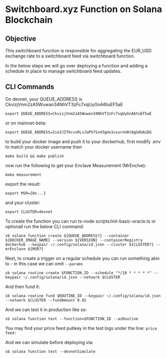 # Switchboard.xyz Function on Solana Blockchain


## Objective

This switchboard function is responsible for aggregating the EUR_USD exchange rate
to a switchboard feed via switchboard function.

In the below steps we will go over deploying a function and adding a schedule in
place to manage switchboard feed updates.

## CLI Commands

On devnet, your QUEUE_ADDRESS is CkvizjVnm2zA5Wuwan34NhVT3zFc7vqUyGnA6tuEF5aE

```export QUEUE_ADDRESS=CkvizjVnm2zA5Wuwan34NhVT3zFc7vqUyGnA6tuEF5aE```

or on mainnet-beta:

```export QUEUE_ADDRESS=2ie3JZfKcvsRLsJaP5fSo43gUo1vsurnUAtAgUdUAiDG```

to build your docker image and push it to your dockerhub, first modify .env to match your docker username then

```make build && make publish```

now run the following to get your Enclave Measurement (MrEnclve):

```make measurement```

export the result:

```export MSR={0x...}```

and your cluster:

```export CLUSTER=devnet```

To create the function you can run ts-node scripts/init-basic-oracle.ts or optionall run the below CLI command:

```sb solana function create ${QUEUE_ADDRESS?} --container ${DOCKER_IMAGE_NAME} --version ${VERSION} --containerRegistry dockerhub --keypair ~/.config/solana/id.json --cluster ${CLUSTER?} --mrEnclave ${MSR?}```

Next, to create a trigger on a regular schedule you can run something akin to - in this case we can omit `--params`

```sb solana routine create $FUNCTION_ID --schedule "*/10 * * * * *" --keypair ~/.config/solana/id.json --network $CLUSTER ```

And then fund it:

```sb solana routine fund $ROUTINE_ID --keypair ~/.config/solana/id.json --network $CLUSTER --fundAmount 0.02```

And we can test it in production like so:

```sb solana function test --function=$FUNCTION_ID --asRoutine```

You may find your price feed pubkey in the test logs under the line: `price feed:`

And we can simulate before deploying via:

```sb solana function test --devnetSimulate```
